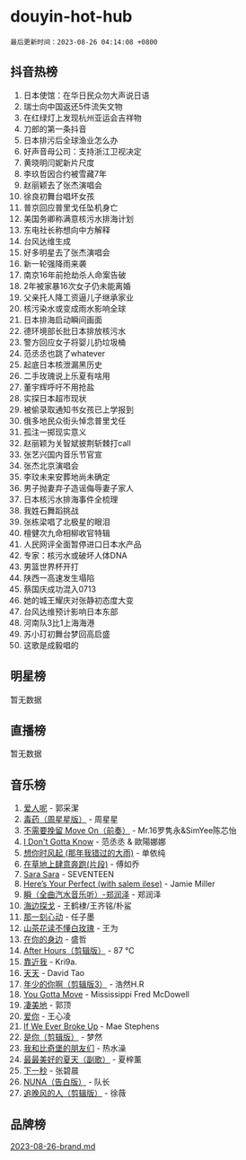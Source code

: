 # douyin-hot-hub

`最后更新时间：2023-08-26 04:14:08 +0800`

## 抖音热榜

1. 日本使馆：在华日民众勿大声说日语
1. 瑞士向中国返还5件流失文物
1. 在红绿灯上发现杭州亚运会吉祥物
1. 刀郎的第一条抖音
1. 日本排污后全球渔业怎么办
1. 好声音母公司：支持浙江卫视决定
1. 黄晓明闫妮新片尺度
1. 李玖哲因合约被雪藏7年
1. 赵丽颖去了张杰演唱会
1. 徐良初舞台唱坏女孩
1. 普京回应普里戈任坠机身亡
1. 美国务卿称满意核污水排海计划
1. 东电社长称想向中方解释
1. 台风达维生成
1. 好多明星去了张杰演唱会
1. 新一轮强降雨来袭
1. 南京16年前抢劫杀人命案告破
1. 2年被家暴16次女子仍未能离婚
1. 父亲托人降工资逼儿子继承家业
1. 核污染水或变成雨水影响全球
1. 日本排海启动瞬间画面
1. 德环境部长批日本排放核污水
1. 警方回应女子将婴儿扔垃圾桶
1. 范丞丞也跳了whatever
1. 起底日本核泄漏黑历史
1. 二手玫瑰说上乐夏有啥用
1. 董宇辉呼吁不用抢盐
1. 实探日本超市现状
1. 被偷录取通知书女孩已上学报到
1. 俄多地民众街头悼念普里戈任
1. 孤注一掷现实意义
1. 赵丽颖为关智斌披荆斩棘打call
1. 张艺兴国内音乐节官宣
1. 张杰北京演唱会
1. 李玟未来安葬地尚未确定
1. 男子抛妻弃子造谣侮辱妻子家人
1. 日本核污水排海事件全梳理
1. 我姓石舞蹈挑战
1. 张栋梁唱了北极星的眼泪
1. 檀健次九命相柳收官特辑
1. 人民网评全面暂停进口日本水产品
1. 专家：核污水或破坏人体DNA
1. 男篮世界杯开打
1. 陕西一高速发生塌陷
1. 蔡国庆成功混入0713
1. 她的城王耀庆对张静初态度大变
1. 台风达维预计影响日本东部
1. 河南队3比1上海海港
1. 苏小玎初舞台梦回高启盛
1. 这歌是成毅唱的

## 明星榜

暂无数据

## 直播榜

暂无数据

## 音乐榜

1. [爱人呢](https://sf3-cdn-tos.douyinstatic.com/obj/tos-cn-ve-2774/2041dc10f3c442f1992b439a00eaf2ba) - 郭采潔
1. [毒药（周星星版）](https://sf6-cdn-tos.douyinstatic.com/obj/tos-cn-ve-2774/oAXunb2JtDTQMcBfaEkg8Be5IhZQCmGByB0V33) - 周星星
1. [不需要挽留 Move On（前奏）](https://sf6-cdn-tos.douyinstatic.com/obj/tos-cn-ve-2774/ooCBhgCCkF4nExzQL9WZSUbitfA8IsDkgQIYhe) - Mr.16罗隽永&SimYee陈芯怡
1. [I Don't Gotta Know](https://sf6-cdn-tos.douyinstatic.com/obj/tos-cn-ve-2774/o8nCfgMGwCsAvgDe5bzzaDQDFf6ksAUxrlFC8J) - 范丞丞 & 歐陽娜娜
1. [想你时风起 (那年我错过的大雨)](https://sf6-cdn-tos.douyinstatic.com/obj/tos-cn-ve-2774/ooR7G8ftDMzIgnxa0HbReM4CZ74qknQABLtHB1) - 单依纯
1. [在草地上肆意奔跑(片段)](https://sf6-cdn-tos.douyinstatic.com/obj/tos-cn-ve-2774/8831d494742f45dabdfa8adb8b817259) - 傅如乔
1. [Sara Sara](https://sf6-cdn-tos.douyinstatic.com/obj/tos-cn-ve-2774/oAceDXU2gVHZCQFrkrYmX8e5tUBxQPb6Bmd2nF) - SEVENTEEN
1. [Here’s Your Perfect (with salem ilese)](https://sf3-cdn-tos.douyinstatic.com/obj/tos-cn-ve-2774/076b1576c6c546598f803fe53da388a7) - Jamie Miller
1. [瞬（全曲汽水音乐听）-郑润泽](https://sf3-cdn-tos.douyinstatic.com/obj/tos-cn-ve-2774/o4Vb9eJZClCZTnRQYy0BRSeHGrDtrkrQgIBvQt) - 郑润泽
1. [海边探戈](https://sf3-cdn-tos.douyinstatic.com/obj/tos-cn-ve-2774/os9gE0VQCGqt6VQkZDyBBYvfSDY0QFe3vVmubn) - 王鹤棣/王齐铭/朴鲨
1. [那一刻心动](https://sf6-cdn-tos.douyinstatic.com/obj/tos-cn-ve-2774/4c0ed00133e3439592b4741c72acc6f3) - 任子墨
1. [山茶花读不懂白玫瑰](https://sf3-cdn-tos.douyinstatic.com/obj/tos-cn-ve-2774/osfn8B7DktrRHEPJgPCfDbw7QDQEkwC16BxZg9) - 王为
1. [在你的身边](https://sf6-cdn-tos.douyinstatic.com/obj/tos-cn-ve-2774/9dce2ee6c9f84c17a6d68458730d7ae8) - 盛哲
1. [After Hours（剪辑版）](https://sf3-cdn-tos.douyinstatic.com/obj/tos-cn-ve-2774/owgWztApWhImMFMpyEyQfAIyIusRBioqSgWk7T) - 87 ℃
1. [靠近我](https://sf3-cdn-tos.douyinstatic.com/obj/tos-cn-ve-2774/oMGCfQ3FZdrziXO1QC8zgfNXawBf91hGAIvUrY) - Kri9a.
1. [天天](https://sf3-cdn-tos.douyinstatic.com/obj/tos-cn-ve-2774/6b075c4856e34a60a1ef022c4a80dec5) - David Tao
1. [年少的你啊（剪辑版3）](https://sf6-cdn-tos.douyinstatic.com/obj/tos-cn-ve-2774/oo2vDGhzyAtN1QLfh5k1iBIpWAv2NOZQysM5tK) - 浩然H.R
1. [You Gotta Move](https://sf6-cdn-tos.douyinstatic.com/obj/tos-cn-ve-2774/a2b672af67514106b25cdfd6f1a8aad2) - Mississippi Fred McDowell
1. [凄美地](https://sf3-cdn-tos.douyinstatic.com/obj/tos-cn-ve-2774/oshF4RgFMhmTSa4jCaHNUXI0NetFtBBQBzBZdf) - 郭顶
1. [爱你](https://sf6-cdn-tos.douyinstatic.com/obj/tos-cn-ve-2774/738d8b240f1e4519b44cf31c84e02e24) - 王心凌
1. [If We Ever Broke Up](https://sf6-cdn-tos.douyinstatic.com/obj/tos-cn-ve-2774/o8onj5HDk0ImtBmO0URBfeyCDXQJMYkQ1gb8Zy) - Mae Stephens
1. [是你（剪辑版）](https://sf3-cdn-tos.douyinstatic.com/obj/tos-cn-ve-2774/46019dae783c4c969944217fe1cfafc4) - 梦然
1. [我和比奇堡的朋友们](https://sf6-cdn-tos.douyinstatic.com/obj/tos-cn-ve-2774/f0505db981ea4a6d91453a15924a82aa) - 热水澡
1. [最最美好的夏天（副歌）](https://sf3-cdn-tos.douyinstatic.com/obj/tos-cn-ve-2774/o4FMghDLZkPIkCutdrsXlbTHcaZztBfeCp9AFS) - 夏梓薰
1. [下一秒](https://sf6-cdn-tos.douyinstatic.com/obj/tos-cn-ve-2774/16eedda97153423db2501ff6373be86a) - 张碧晨
1. [NUNA（告白版）](https://sf3-cdn-tos.douyinstatic.com/obj/tos-cn-ve-2774/a65828cbd8ce41a78a430a58b49f4feb) - 队长
1. [追晚风的人（剪辑版）](https://sf6-cdn-tos.douyinstatic.com/obj/tos-cn-ve-2774/560835060af84ac29cd5c12e2a98f7eb) - 徐薇

## 品牌榜

[2023-08-26-brand.md](2023-08-26-brand.md)
